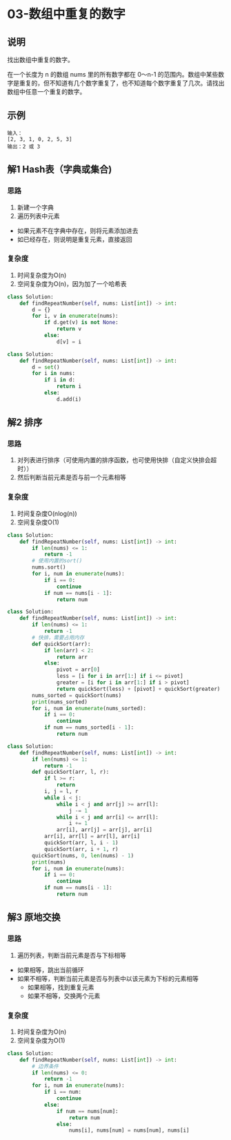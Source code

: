 # 03-数组中重复的数字

## 说明
找出数组中重复的数字。

在一个长度为 n 的数组 nums 里的所有数字都在 0～n-1 的范围内。数组中某些数字是重复的，但不知道有几个数字重复了，也不知道每个数字重复了几次。请找出数组中任意一个重复的数字。

## 示例
```
输入：
[2, 3, 1, 0, 2, 5, 3]
输出：2 或 3 
```

## 解1 Hash表（字典或集合)

### 思路
1. 新建一个字典
2. 遍历列表中元素
- 如果元素不在字典中存在，则将元素添加进去
- 如已经存在，则说明是重复元素，直接返回

### 复杂度
1. 时间复杂度为O(n)
2. 空间复杂度为O(n)，因为加了一个哈希表

```python
class Solution:
    def findRepeatNumber(self, nums: List[int]) -> int:
        d = {}
        for i, v in enumerate(nums):
            if d.get(v) is not None:
                return v
            else:
                d[v] = i
```

```python
class Solution:
    def findRepeatNumber(self, nums: List[int]) -> int:
        d = set()
        for i in nums:
            if i in d:
                return i
            else:
                d.add(i)
```

## 解2 排序

### 思路
1. 对列表进行排序（可使用内置的排序函数，也可使用快排（自定义快排会超时））
2. 然后判断当前元素是否与前一个元素相等

### 复杂度
1. 时间复杂度O(nlog(n))
2. 空间复杂度O(1)

```python
class Solution:
    def findRepeatNumber(self, nums: List[int]) -> int:
        if len(nums) <= 1:
            return -1
        # 使用内置的sort()
        nums.sort()
        for i, num in enumerate(nums):
            if i == 0:
                continue
            if num == nums[i - 1]:
                return num
```

```python
class Solution:
    def findRepeatNumber(self, nums: List[int]) -> int:
        if len(nums) <= 1:
            return -1
        # 快排，需要占用内存
        def quickSort(arr):
            if len(arr) < 2:
                return arr
            else:
                pivot = arr[0]
                less = [i for i in arr[1:] if i <= pivot]
                greater = [i for i in arr[1:] if i > pivot]
                return quickSort(less) + [pivot] + quickSort(greater)
        nums_sorted = quickSort(nums)
        print(nums_sorted)
        for i, num in enumerate(nums_sorted):
            if i == 0:
                continue
            if num == nums_sorted[i - 1]:
                return num
```

```python
class Solution:
    def findRepeatNumber(self, nums: List[int]) -> int:
        if len(nums) <= 1:
            return -1
        def quickSort(arr, l, r):
            if l >= r:
                return
            i, j = l, r
            while i < j:
                while i < j and arr[j] >= arr[l]:
                    j -= 1
                while i < j and arr[i] <= arr[l]:
                    i += 1
                arr[i], arr[j] = arr[j], arr[i]
            arr[i], arr[l] = arr[l], arr[i]
            quickSort(arr, l, i - 1)
            quickSort(arr, i + 1, r)
        quickSort(nums, 0, len(nums) - 1)
        print(nums)
        for i, num in enumerate(nums):
            if i == 0:
                continue
            if num == nums[i - 1]:
                return num
```

## 解3 原地交换

### 思路
1. 遍历列表，判断当前元素是否与下标相等
- 如果相等，跳出当前循环
- 如果不相等，判断当前元素是否与列表中以该元素为下标的元素相等
    - 如果相等，找到重复元素
    - 如果不相等，交换两个元素

### 复杂度
1. 时间复杂度为O(n)
2. 空间复杂度为O(1)

```python
class Solution:
    def findRepeatNumber(self, nums: List[int]) -> int:
        # 边界条件
        if len(nums) <= 0:
            return -1
        for i, num in enumerate(nums):
            if i == num:
                continue
            else:
                if num == nums[num]:
                    return num
                else:
                    nums[i], nums[num] = nums[num], nums[i]
```